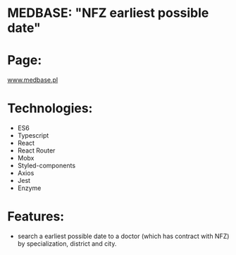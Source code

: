 # MEDBASE: "NFZ earliest possible date" 

# Page:
 www.medbase.pl
# Technologies:
- ES6
- Typescript
- React
- React Router
- Mobx
- Styled-components
- Axios
- Jest 
- Enzyme



# Features:

- search a earliest possible date to a doctor (which has contract with NFZ) by specialization, district and city.




